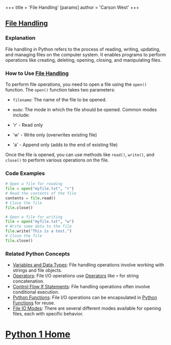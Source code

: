 +++
 title = 'File Handling'
[params]
	author = 'Carson West'
+++
## [File Handling](./../file-handling/)

### Explanation
File handling in Python refers to the process of reading, writing, updating, and managing files on the computer system. It enables programs to perform operations like creating, deleting, opening, closing, and manipulating files.

### How to Use [File Handling](./../file-handling/)
To perform file operations, you need to open a file using the `open()` function. The `open()` function takes two parameters:

- `filename`: The name of the file to be opened.
- `mode`: The mode in which the file should be opened. Common modes include:

 - 'r' - Read only
 - 'w' - Write only (overwrites existing file)
 - 'a' - Append only (adds to the end of existing file)

Once the file is opened, you can use methods like `read()`, `write()`, and `close()` to perform various operations on the file.

### Code Examples
```python
# Open a file for reading
file = open("myfile.txt", "r")
# Read the contents of the file
contents = file.read()
# Close the file
file.close()
```

```python
# Open a file for writing
file = open("myfile.txt", "w")
# Write some data to the file
file.write("This is a test.")
# Close the file
file.close()
```

### Related Python Concepts

- [Variables and Data Types](./../variables-and-data-types/): File handling operations involve working with strings and file objects.
- [Operators](./../operators/): File I/O operations use [Operators](./../operators/) like `+` for string concatenation.
- [Control Flow If Statements](./../control-flow-if-statements/): File handling operations often involve conditional execution.
- [Python Functions](./../python-functions/): File I/O operations can be encapsulated in [Python Functions](./../python-functions/) for reuse.
- [File IO Modes](./../file-io-modes/): There are several different modes available for opening files, each with specific behavior.
# [Python 1 Home](./../python-1-home/)